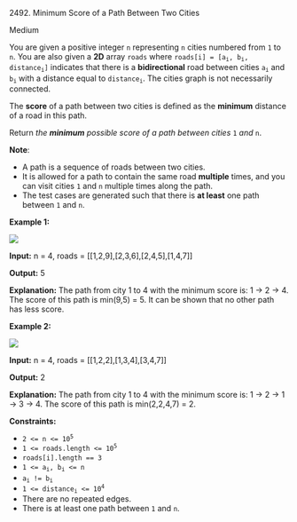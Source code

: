 2492\. Minimum Score of a Path Between Two Cities

Medium

You are given a positive integer `n` representing `n` cities numbered from `1` to `n`. You are also given a **2D** array `roads` where <code>roads[i] = [a<sub>i</sub>, b<sub>i</sub>, distance<sub>i</sub>]</code> indicates that there is a **bidirectional** road between cities <code>a<sub>i</sub></code> and <code>b<sub>i</sub></code> with a distance equal to <code>distance<sub>i</sub></code>. The cities graph is not necessarily connected.

The **score** of a path between two cities is defined as the **minimum** distance of a road in this path.

Return _the **minimum** possible score of a path between cities_ `1` _and_ `n`.

**Note**:

*   A path is a sequence of roads between two cities.
*   It is allowed for a path to contain the same road **multiple** times, and you can visit cities `1` and `n` multiple times along the path.
*   The test cases are generated such that there is **at least** one path between `1` and `n`.

**Example 1:**

![](https://leetcode-in-java.github.io/src/main/java/g2401_2500/s2492_minimum_score_of_a_path_between_two_cities/graph11.png)

**Input:** n = 4, roads = [[1,2,9],[2,3,6],[2,4,5],[1,4,7]]

**Output:** 5

**Explanation:** The path from city 1 to 4 with the minimum score is: 1 -> 2 -> 4. The score of this path is min(9,5) = 5. It can be shown that no other path has less score.

**Example 2:**

![](https://leetcode-in-java.github.io/src/main/java/g2401_2500/s2492_minimum_score_of_a_path_between_two_cities/graph22.png)

**Input:** n = 4, roads = [[1,2,2],[1,3,4],[3,4,7]]

**Output:** 2

**Explanation:** The path from city 1 to 4 with the minimum score is: 1 -> 2 -> 1 -> 3 -> 4. The score of this path is min(2,2,4,7) = 2.

**Constraints:**

*   <code>2 <= n <= 10<sup>5</sup></code>
*   <code>1 <= roads.length <= 10<sup>5</sup></code>
*   `roads[i].length == 3`
*   <code>1 <= a<sub>i</sub>, b<sub>i</sub> <= n</code>
*   <code>a<sub>i</sub> != b<sub>i</sub></code>
*   <code>1 <= distance<sub>i</sub> <= 10<sup>4</sup></code>
*   There are no repeated edges.
*   There is at least one path between `1` and `n`.